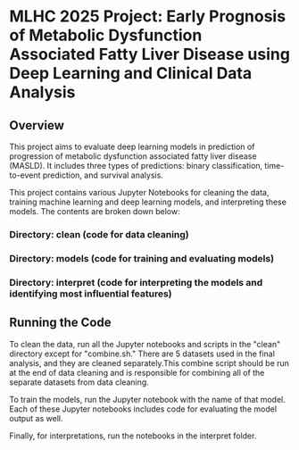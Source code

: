 # MLHC 2025 Project: Early Prognosis of Metabolic Dysfunction Associated Fatty Liver Disease using Deep Learning and Clinical Data Analysis

## Overview
This project aims to evaluate deep learning models in prediction of progression of metabolic dysfunction associated fatty liver disease (MASLD). It includes three types of predictions: binary classification, time-to-event prediction, and survival analysis.

This project contains various Jupyter Notebooks for cleaning the data, training machine learning and deep learning models, and interpreting these models. The contents are broken down below:

### Directory: clean (code for data cleaning)


### Directory: models (code for training and evaluating models)


### Directory: interpret (code for interpreting the models and identifying most influential features)


## Running the Code

To clean the data, run all the Jupyter notebooks and scripts in the "clean" directory except for "combine.sh." There are 5 datasets used in the final analysis, and they are cleaned separately.This combine script should be run at the end of data cleaning and is responsible for combining all of the separate datasets from data cleaning.

To train the models, run the Jupyter notebook with the name of that model. Each of these Jupyter notebooks includes code for evaluating the model output as well.

Finally, for interpretations, run the notebooks in the interpret folder.
